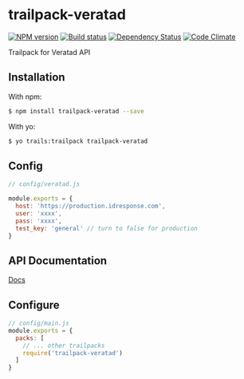# trailpack-veratad

[![NPM version][npm-image]][npm-url]
[![Build status][ci-image]][ci-url]
[![Dependency Status][daviddm-image]][daviddm-url]
[![Code Climate][codeclimate-image]][codeclimate-url]

Trailpack for Veratad API

## Installation

With npm:
```sh
$ npm install trailpack-veratad --save
```

With yo:
```sh
$ yo trails:trailpack trailpack-veratad
```

## Config
```js
// config/veratad.js

module.exports = {
  host: 'https://production.idresponse.com',
  user: 'xxxx',
  pass: 'xxxx',
  test_key: 'general' // turn to false for production
}
```

## API Documentation
[Docs](https://file.ac/5tW2sDcpnyo/Veratad_API_User_Guide_JSON_5.10_8_8_2016.pdf)


## Configure

```js
// config/main.js
module.exports = {
  packs: [
    // ... other trailpacks
    require('trailpack-veratad')
  ]
}
```

[npm-image]: https://img.shields.io/npm/v/trailpack-veratad.svg?style=flat-square
[npm-url]: https://npmjs.org/package/trailpack-veratad
[ci-image]: https://img.shields.io/travis/scott-wyatt/trailpack-veratad/master.svg?style=flat-square
[ci-url]: https://travis-ci.org/scott-wyatt/trailpack-veratad
[daviddm-image]: http://img.shields.io/david/scott-wyatt/trailpack-veratad.svg?style=flat-square
[daviddm-url]: https://david-dm.org/scott-wyatt/trailpack-veratad
[codeclimate-image]: https://img.shields.io/codeclimate/github//trailpack-veratad.svg?style=flat-square
[codeclimate-url]: https://codeclimate.com/github/scott-wyatt/trailpack-veratad

